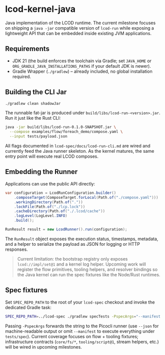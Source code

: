 # lcod-kernel-java

Java implementation of the LCOD runtime. The current milestone focuses on shipping a `java -jar` compatible version of `lcod-run` while exposing a lightweight API that can be embedded inside existing JVM applications.

## Requirements

- JDK 21 (the build enforces the toolchain via Gradle; set `JAVA_HOME` or `ORG_GRADLE_JAVA_INSTALLATIONS_PATHS` if your default JDK is newer).
- Gradle Wrapper (`./gradlew`) – already included, no global installation required.

## Building the CLI Jar

```bash
./gradlew clean shadowJar
```

The runnable fat-jar is produced under `build/libs/lcod-run-<version>.jar`. Run it just like the Rust CLI:

```bash
java -jar build/libs/lcod-run-0.1.0-SNAPSHOT.jar \
  --compose examples/flow/foreach_demo/compose.yaml \
  --input tests/payload.json
```

All flags documented in `lcod-spec/docs/lcod-run-cli.md` are wired and currently feed the Java runner skeleton. As the kernel matures, the same entry point will execute real LCOD composes.

## Embedding the Runner

Applications can use the public API directly:

```java
var configuration = LcodRunConfiguration.builder()
    .composeTarget(ComposeTarget.forLocal(Path.of("./compose.yaml")))
    .workingDirectory(Path.of("."))
    .lockFile(Path.of("./lcp.lock"))
    .cacheDirectory(Path.of("./.lcod/cache"))
    .logLevel(LogLevel.INFO)
    .build();

RunResult result = new LcodRunner().run(configuration);
```

The `RunResult` object exposes the execution status, timestamps, metadata, and a helper to serialize the payload as JSON for logging or HTTP responses.

> Current limitation: the bootstrap registry only exposes `lcod://impl/set@1` and a kernel log helper. Upcoming work will register the flow primitives, tooling helpers, and resolver bindings so the Java kernel can run the spec fixtures like the Node/Rust runtimes.

## Spec fixtures

Set `SPEC_REPO_PATH` to the root of your `lcod-spec` checkout and invoke the dedicated Gradle task:

```bash
SPEC_REPO_PATH=../lcod-spec ./gradlew specTests -PspecArgs="--manifest tests/conformance/manifest.json --json"
```

Passing `-PspecArgs` forwards the string to the Picocli runner (use `--json` for machine-readable output or omit `--manifest` to execute everything under `tests/spec`). Current coverage focuses on flow + tooling fixtures; infrastructure contracts (`core/fs/*`, `tooling/script@1`, stream helpers, etc.) will be wired in upcoming milestones.

